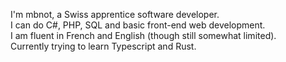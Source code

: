 I'm mbnot, a Swiss apprentice software developer.  
I can do C#, PHP, SQL and basic front-end web development.  
I am fluent in French and English (though still somewhat limited).  
Currently trying to learn Typescript and Rust.  
